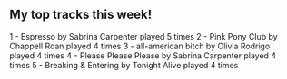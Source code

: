 My top tracks this week!
-------------------------------
1 - Espresso by Sabrina Carpenter played 5 times
2 - Pink Pony Club by Chappell Roan played 4 times
3 - all-american bitch by Olivia Rodrigo played 4 times
4 - Please Please Please by Sabrina Carpenter played 4 times
5 - Breaking & Entering by Tonight Alive played 4 times
